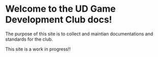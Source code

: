 # Welcome to the UD Game Development Club docs!

The purpose of this site is to collect and maintian documentations and standards for the club.

This site is a work in progress!!
